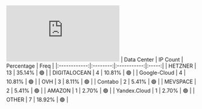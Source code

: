 ![Diagramm](https://github.com/obajay/StateSync-snapshots/blob/main/Projects/Odin/1/README.md)
| Data Center | IP Count | Percentage | Freq |
|:------------:|:--------:|:-----------:|:-----:|
| HETZNER | 13 | 35.14% | 🟢 |
| DIGITALOCEAN | 4 | 10.81% | 🟢 |
| Google-Cloud | 4 | 10.81% | 🟢 |
| OVH | 3 | 8.11% | 🟢 |
| Contabo | 2 | 5.41% | 🟢 |
| MEVSPACE | 2 | 5.41% | 🟢 |
| AMAZON | 1 | 2.70% | 🟢 |
| Yandex.Cloud | 1 | 2.70% | 🟢 |
| OTHER | 7 | 18.92% | 🟢 |